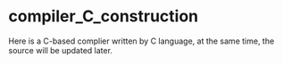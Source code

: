 # compiler_C_construction
Here is a C-based complier written by C language, at the same time, the source will be updated later.
